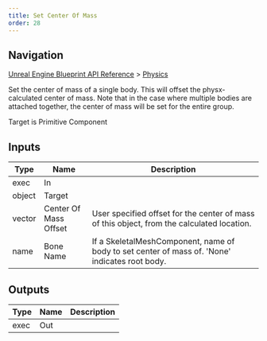 ```yaml
---
title: Set Center Of Mass
order: 28
---
```

## Navigation

[Unreal Engine Blueprint API Reference](https://dev.epicgames.com/documentation/en-us/unreal-engine/BlueprintAPI) > [Physics](https://dev.epicgames.com/documentation/en-us/unreal-engine/BlueprintAPI/Physics)

Set the center of mass of a single body. This will offset the physx-calculated center of mass.
Note that in the case where multiple bodies are attached together, the center of mass will be set for the entire group.

Target is Primitive Component

## Inputs

| Type | Name | Description |
| --- | --- | --- |
| exec | In |  |
| object | Target |  |
| vector | Center Of Mass Offset | User specified offset for the center of mass of this object, from the calculated location. |
| name | Bone Name | If a SkeletalMeshComponent, name of body to set center of mass of. 'None' indicates root body. |

## Outputs

| Type | Name | Description |
| --- | --- | --- |
| exec | Out |  |
